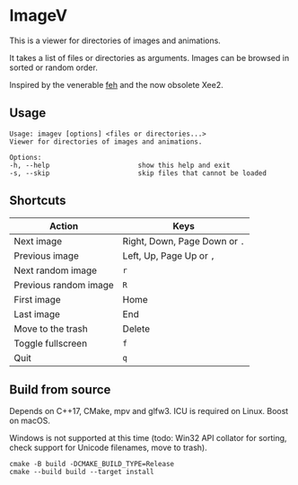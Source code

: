 # ImageV

This is a viewer for directories of images and animations.

It takes a list of files or directories as arguments. Images can be
browsed in sorted or random order.

Inspired by the venerable [feh](https://feh.finalrewind.org/) and the now
obsolete Xee2.

## Usage

    Usage: imagev [options] <files or directories...>
    Viewer for directories of images and animations.

    Options:
    -h, --help                      show this help and exit
    -s, --skip                      skip files that cannot be loaded

## Shortcuts

Action                | Keys
--------------------- | -----------------------------
Next image            | Right, Down, Page Down or `.`
Previous image        | Left, Up, Page Up or `,`
Next random image     | `r`
Previous random image | `R`
First image           | Home
Last image            | End
Move to the trash     | Delete
Toggle fullscreen     | `f`
Quit                  | `q`

## Build from source

Depends on C++17, CMake, mpv and glfw3. ICU is required on Linux. Boost on macOS.

Windows is not supported at this time (todo: Win32 API collator for sorting,
check support for Unicode filenames, move to trash).

    cmake -B build -DCMAKE_BUILD_TYPE=Release
    cmake --build build --target install
